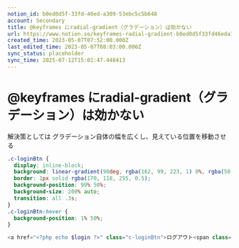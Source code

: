 ```yaml
---
notion_id: b0ed0d5f-33fd-46ed-a309-53ebc5c5b648
account: Secondary
title: @keyframes にradial-gradient（グラデーション）は効かない
url: https://www.notion.so/keyframes-radial-gradient-b0ed0d5f33fd46eda30953ebc5c5b648
created_time: 2023-05-07T07:52:00.000Z
last_edited_time: 2023-05-07T08:03:00.000Z
sync_status: placeholder
sync_time: 2025-07-12T15:01:47.448413
---
```

# @keyframes にradial-gradient（グラデーション）は効かない

解決策としては
グラデーション自体の幅を広くし、見えている位置を移動させる
```scss
.c-loginBtn {
  display: inline-block;
  background: linear-gradient(90deg, rgba(162, 99, 223, 1) 0%, rgba(50, 61, 186, 1) 40%, rgba(71, 68, 192, 1) 60%, rgba(162, 99, 223, 1) 100%);
  border: 1px solid rgba(170, 118, 255, 0.5);
  background-position: 99% 50%;
  background-size: 200% auto;
  transition: all .3s;
}
.c-loginBtn:hover {
  background-position: 1% 50%;
}
```
```php
<a href="<?php echo $login ?>" class="c-loginBtn">ログアウト<span class="c-loginBtn__icon"></span></a>
```